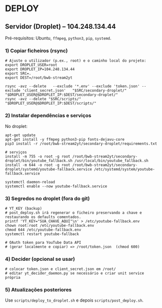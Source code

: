# DEPLOY

## Servidor (Droplet) – 104.248.134.44

Pré-requisitos: Ubuntu, `ffmpeg`, `python3`, `pip`, `systemd`.

### 1) Copiar ficheiros (rsync)

```
# Ajuste o utilizador (p.ex., root) e o caminho local do projeto:
export DROPLET_USER=root
export DROPLET_IP=104.248.134.44
export SRC=.
export DEST=/root/bwb-stream2yt

rsync -avz --delete   --exclude '*.env' --exclude 'token.json' --exclude 'client_secret.json'   "$SRC/secondary-droplet/" "$DROPLET_USER@$DROPLET_IP:$DEST/secondary-droplet/"
rsync -avz --delete "$SRC/scripts/" "$DROPLET_USER@$DROPLET_IP:$DEST/scripts/"
```

### 2) Instalar dependências e serviços

No droplet:

```
apt-get update
apt-get install -y ffmpeg python3-pip fonts-dejavu-core
pip3 install -r /root/bwb-stream2yt/secondary-droplet/requirements.txt

# serviços
install -m 755 -o root -g root /root/bwb-stream2yt/secondary-droplet/bin/youtube_fallback.sh /usr/local/bin/youtube_fallback.sh
install -m 644 -o root -g root /root/bwb-stream2yt/secondary-droplet/systemd/youtube-fallback.service /etc/systemd/system/youtube-fallback.service

systemctl daemon-reload
systemctl enable --now youtube-fallback.service
```

### 3) Segredos no droplet (fora do git)

```
# YT_KEY (backup)
# post_deploy.sh irá regenerar o ficheiro preservando a chave e restaurando os defaults comentados.
printf 'YT_KEY="SUA_CHAVE_AQUI"\n' > /etc/youtube-fallback.env
chown root:root /etc/youtube-fallback.env
chmod 644 /etc/youtube-fallback.env
systemctl restart youtube-fallback

# OAuth token para YouTube Data API
# (gerar localmente e copiar) => /root/token.json  (chmod 600)
```

### 4) Decider (opcional se usar)

```
# colocar token.json e client_secret.json em /root/
# editar yt_decider_daemon.py se necessário e criar unit service própria
```

### 5) Atualizações posteriores

Use `scripts/deploy_to_droplet.sh` e depois `scripts/post_deploy.sh`.
